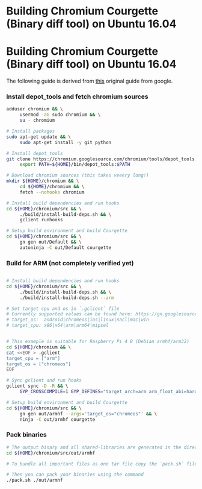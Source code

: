 # Building Chromium Courgette (Binary diff tool) on Ubuntu 16.04
# Building Chromium Courgette (Binary diff tool) on Ubuntu 16.04

The following guide is derived from [this](https://chromium.googlesource.com/chromium/src/+/master/docs/linux/build_instructions.md) original guide from google.

### Install depot_tools and fetch chromium sources
```bash
adduser chromium && \
     usermod -aG sudo chromium && \
     su - chromium

# Install packages
sudo apt-get update && \
     sudo apt-get install -y git python

# Install depot_tools
git clone https://chromium.googlesource.com/chromium/tools/depot_tools.git ${HOME}/bin/depot_tools  && \
     export PATH=${HOME}/bin/depot_tools:$PATH

# Download chromium sources (this takes veeery long!)
mkdir ${HOME}/chromium && \
     cd ${HOME}/chromium && \
     fetch --nohooks chromium

# Install build dependencies and run hooks
cd ${HOME}/chromium/src && \
     ./build/install-build-deps.sh && \
     gclient runhooks

# Setup build environment and build Courgette
cd ${HOME}/chromium/src && \
     gn gen out/Default && \
     autoninja -C out/Default courgette
```

### Build for ARM (not completely verified yet)
```bash

# Install build dependencies and run hooks
cd ${HOME}/chromium/src && \
     ./build/install-build-deps.sh && \
     ./build/install-build-deps.sh --arm

# Set target cpu and os in `.gclient` file 
# Currently supported values can be found here: https://gn.googlesource.com/gn/+/HEAD/docs/reference.md#var_target_cpu
# target_os:  android|chromeos|ios|linux|nacl|mac|win
# target_cpu: x86|x64|arm|arm64|mipsel


# This example is suitable for Raspberry Pi 4 B (Debian armhf/arm32)
cd ${HOME}/chromium && \
cat <<EOF > .gclient
target_cpu = ["arm"]
target_os = ["chromeos"]
EOF

# Sync gclient and run hooks
gclient sync -D -R && \     
     GYP_CROSSCOMPILE=1 GYP_DEFINES="target_arch=arm arm_float_abi=hard component=shared_library linux_use_gold_flags=1" gclient runhooks

# Setup build environment and build Courgette
cd ${HOME}/chromium/src && \
     gn gen out/armhf --args='target_os="chromeos"' && \
     ninja -C out/armhf courgette
```

### Pack binaries
```bash
# The output binary and all shared-libraries are generated in the directory:
cd ${HOME}/chromium/src/out/armhf

# To bundle all important files as one tar file copy the `pack.sh` file from this repository into following directory on teh target host: `${HOME}/chromium/src/pack.sh`

# Then you can pack your binaries using the command
./pack.sh ./out/armhf
```